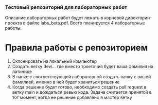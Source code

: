 ### Тестовый репозиторий для лабораторных работ

Описание лабораторных работ будет лежать в корневой директории проекта в файле labs_beta.pdf.
Всего планируется 4 лабораторные работы.

# Правила работы с репозиторием
1. Склонировать на локальный компьютер
2. Создать ветку dev/... где вместо троеточия будет ваша фамилия на латинице
3. В папке с соответствующей лабораторной создать папку с вашей фамилией, именно в ней будет храниться решение
4. Когда решение будет готово, необходимо создать pull request в ветку main и дождаться ревью кода. Задача считается принятой в тот момент, когда ее решение добавлено в мастер ветку

